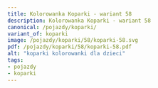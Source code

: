 ```yaml
---
title: Kolorowanka Koparki - wariant 58
description: Kolorowanka Koparki - wariant 58
canonical: /pojazdy/koparki/
variant_of: koparki
image: /pojazdy/koparki/58/koparki-58.svg
pdf: /pojazdy/koparki/58/koparki-58.pdf
alt: "koparki kolorowanki dla dzieci"
tags:
- pojazdy
- koparki
---
```


